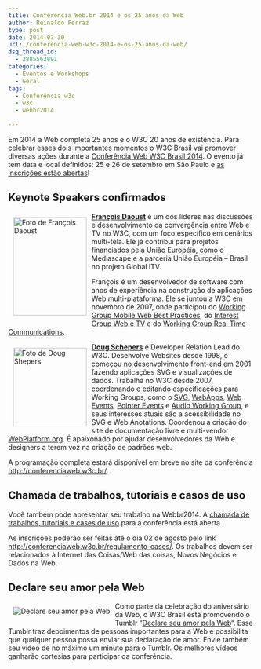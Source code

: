 ```yaml
---
title: Conferência Web.br 2014 e os 25 anos da Web
author: Reinaldo Ferraz
type: post
date: 2014-07-30
url: /conferencia-web-w3c-2014-e-os-25-anos-da-web/
dsq_thread_id:
  - 2885562891
categories:
  - Eventos e Workshops
  - Geral
tags:
  - Conferência w3c
  - w3c
  - webbr2014

---
```

Em 2014 a Web completa 25 anos e o W3C 20 anos de existência. Para celebrar esses dois importantes momentos o W3C Brasil vai promover diversas ações durante a [Conferência Web W3C Brasil 2014][1]. O evento já tem data e local definidos: 25 e 26 de setembro em São Paulo e [as inscrições estão abertas][2]!

## Keynote Speakers confirmados

<img class="alignleft size-full" src="http://conferenciaweb.w3c.br/uploads/2014/07/fd.jpg" alt="Foto de François Daoust" width="150" height="200" style="float: left;padding: 10px" />**[François Daoust][3]** é um dos líderes nas discussões e desenvolvimento da convergência entre Web e TV no W3C, com um foco específico em cenários multi-tela. Ele já contribui para projetos financiados pela União Européia, como o Mediascape e a parceria União Européia &#8211; Brasil no projeto Global ITV.

François é um desenvolvedor de software com anos de experiência na construção de aplicações Web multi-plataforma. Ele se juntou a W3C em novembro de 2007, onde participou do [Working Group Mobile Web Best Practices][4], do [Interest Group Web e TV][5] e do [Working Group Real Time Communications][6].

<img class="alignleft size-full" src="http://conferenciaweb.w3c.br/uploads/2014/07/foto-doug.jpg" alt="Foto de Doug Shepers" width="150" height="160" style="float: left;padding: 10px" />**[Doug Schepers][7]** é Developer Relation Lead do W3C. Desenvolve Websites desde 1998, e começou no desenvolvimento front-end em 2001 fazendo aplicações SVG e visualizações de dados. Trabalha no W3C desde 2007, coordenando e editando especificações para Working Groups, como o [SVG][8], [WebApps][9], [Web Events][10], [Pointer Events][11] e [Audio Working Group][12], e seus interesses atuais são a acessibilidade no SVG e Web Anotations. Coordenou a criação do site de documentação livre e multi-vendor [WebPlatform.org][13]. É apaixonado por ajudar desenvolvedores da Web e designers a terem voz na criação de padrões web.

A programação completa estará disponível em breve no site da conferência <http://conferenciaweb.w3c.br/>.

## Chamada de trabalhos, tutoriais e casos de uso

Você também pode apresentar seu trabalho na Webbr2014. A [chamada de trabalhos, tutoriais e cases de uso][14] para a conferência está aberta. 

As inscrições poderão ser feitas até o dia 02 de agosto pelo link <http://conferenciaweb.w3c.br/regulamento-cases/>. Os trabalhos devem ser relacionados à Internet das Coisas/Web das coisas, Novos Negócios e Dados na Web. 

## Declare seu amor pela Web

[<img src="http://38.media.tumblr.com/avatar_0d5c004a67b3_128.png" alt="Declare seu amor pela Web" style="float: left;padding: 10px" />][15]Como parte da celebração do aniversário da Web, o W3C Brasil está promovendo o Tumblr &#8220;[Declare seu amor pela Web][15]&#8220;. Esse Tumblr traz depoimentos de pessoas importantes para a Web e possibilita que qualquer pessoa possa enviar sua declaração de amor. Envie também seu vídeo de no máximo um minuto para o Tumblr. Os melhores vídeos ganharão cortesias para participar da conferência.

 [1]: http://conferenciaweb.w3c.br/
 [2]: http://conferenciaweb.w3c.br/inscricoes/
 [3]: https://twitter.com/tidoust
 [4]: http://www.w3.org/2005/MWI/BPWG/
 [5]: http://www.w3.org/2011/webtv/
 [6]: http://www.w3.org/2011/04/webrtc/
 [7]: https://github.com/shepazu
 [8]: http://www.w3.org/Graphics/SVG/
 [9]: http://www.w3.org/2008/webapps/
 [10]: http://www.w3.org/2010/webevents/
 [11]: http://www.w3.org/2012/pointerevents/
 [12]: http://www.w3.org/2011/audio/
 [13]: http://www.webplatform.org/
 [14]: http://conferenciaweb.w3c.br/regulamento-cases/
 [15]: http://webbr2014.tumblr.com/